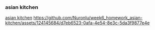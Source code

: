 ### asian kitchen
[asian kitchen]([(https://github.com/Nuronlu/week6_homework_asian-kitchen)])
https://github.com/Nuronlu/week6_homework_asian-kitchen/assets/124145684/d7eb6523-0afa-4e54-8e3c-5da3f9877e4e


